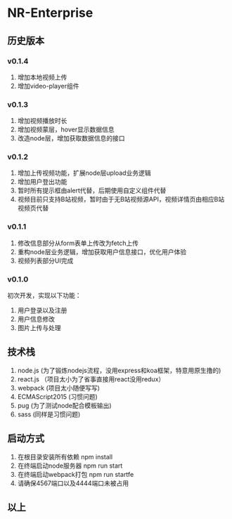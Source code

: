 # NR-Enterprise
## 历史版本
### v0.1.4
1. 增加本地视频上传
2. 增加video-player组件
### v0.1.3
1. 增加视频播放时长
2. 增加视频蒙层，hover显示数据信息
3. 改造node层，增加获取数据信息的接口
### v0.1.2
1. 增加上传视频功能，扩展node层upload业务逻辑
2. 增加用户登出功能
3. 暂时所有提示框由alert代替，后期使用自定义组件代替
4. 视频目前只支持B站视频，暂时由于无B站视频源API，视频详情页由相应B站视频页代替
### v0.1.1
1. 修改信息部分从form表单上传改为fetch上传
2. 重构node层业务逻辑，增加获取用户信息接口，优化用户体验
3. 视频列表部分UI完成
### v0.1.0
初次开发，实现以下功能：
1. 用户登录以及注册
2. 用户信息修改
3. 图片上传与处理
## 技术栈
1. node.js (为了锻炼nodejs流程，没用express和koa框架，特意用原生撸的)
2. react.js （项目太小为了省事直接用react没用redux）
3. webpack (项目太小随便写写)
4. ECMAScript2015 (习惯问题)
5. pug (为了测试node配合模板输出)
6. sass (同样是习惯问题)
## 启动方式
1. 在根目录安装所有依赖 npm install
2. 在终端启动node服务器 npm run start
3. 在终端启动webpack打包 npm run startfe
4. 请确保4567端口以及4444端口未被占用
## 以上
